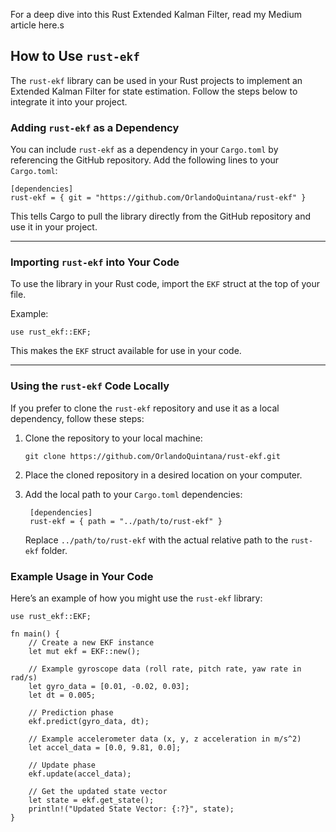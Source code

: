 ﻿For a deep dive into this Rust Extended Kalman Filter, read my Medium article here.s

## How to Use `rust-ekf`

The `rust-ekf` library can be used in your Rust projects to implement an Extended Kalman Filter for state estimation. Follow the steps below to integrate it into your project.

### Adding `rust-ekf` as a Dependency

You can include `rust-ekf` as a dependency in your `Cargo.toml` by referencing the GitHub repository. Add the following lines to your `Cargo.toml`:

	[dependencies]
	rust-ekf = { git = "https://github.com/OrlandoQuintana/rust-ekf" }
This tells Cargo to pull the library directly from the GitHub repository and use it in your project.

----------

### Importing `rust-ekf` into Your Code

To use the library in your Rust code, import the `EKF` struct at the top of your file. 

Example:

	use rust_ekf::EKF;

This makes the `EKF` struct available for use in your code.

----------

### Using the `rust-ekf` Code Locally

If you prefer to clone the `rust-ekf` repository and use it as a local dependency, follow these steps:

1.  Clone the repository to your local machine:

		git clone https://github.com/OrlandoQuintana/rust-ekf.git
2. Place the cloned repository in a desired location on your computer.
3. Add the local path to your `Cargo.toml` dependencies:

		[dependencies]
		rust-ekf = { path = "../path/to/rust-ekf" }
	Replace `../path/to/rust-ekf` with the actual relative path to the `rust-ekf` folder.

### Example Usage in Your Code

Here’s an example of how you might use the `rust-ekf` library:
		
	use rust_ekf::EKF;

	fn main() {
	    // Create a new EKF instance
	    let mut ekf = EKF::new();

	    // Example gyroscope data (roll rate, pitch rate, yaw rate in rad/s)
	    let gyro_data = [0.01, -0.02, 0.03];
        let dt = 0.005; 

	    // Prediction phase
	    ekf.predict(gyro_data, dt);

	    // Example accelerometer data (x, y, z acceleration in m/s^2)
	    let accel_data = [0.0, 9.81, 0.0];

	    // Update phase
	    ekf.update(accel_data);

	    // Get the updated state vector
	    let state = ekf.get_state();
	    println!("Updated State Vector: {:?}", state);
	}
